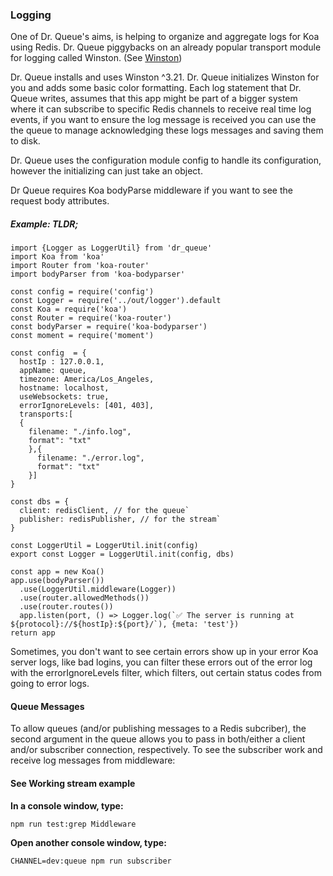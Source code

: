 ### Logging

One of Dr. Queue's aims, is helping to organize and aggregate logs for Koa using Redis. Dr. Queue piggybacks on an already popular transport module for logging called Winston. (See [Winston](https://www.npmjs.com/package/winston))

Dr. Queue installs and uses Winston ^3.21. Dr. Queue initializes Winston for you and adds some basic color formatting. Each log statement that Dr. Queue writes, assumes that this app might be part of a bigger system where it can subscribe to specific Redis channels to receive real time log events, if you want to ensure the log message is received you can use the the queue to manage acknowledging these logs messages and saving them to disk.

Dr. Queue uses the configuration module config to handle its configuration, however the initializing can just take an object.

Dr Queue requires Koa bodyParse middleware if you want to see the request body attributes.


##### Example: TLDR;

```
import {Logger as LoggerUtil} from 'dr_queue'
import Koa from 'koa'
import Router from 'koa-router'
import bodyParser from 'koa-bodyparser'

const config = require('config')
const Logger = require('../out/logger').default
const Koa = require('koa')
const Router = require('koa-router')
const bodyParser = require('koa-bodyparser')
const moment = require('moment')

const config  = {
  hostIp : 127.0.0.1,
  appName: queue,
  timezone: America/Los_Angeles,
  hostname: localhost,
  useWebsockets: true,
  errorIgnoreLevels: [401, 403],
  transports:[
  {
    filename: "./info.log",
    format": "txt"
    },{
      filename: "./error.log",
      format": "txt"
    }]
}

const dbs = {
  client: redisClient, // for the queue`
  publisher: redisPublisher, // for the stream`
}

const LoggerUtil = LoggerUtil.init(config)
export const Logger = LoggerUtil.init(config, dbs)

const app = new Koa()
app.use(bodyParser())
  .use(LoggerUtil.middleware(Logger))
  .use(router.allowedMethods())
  .use(router.routes())
  app.listen(port, () => Logger.log(`✅ The server is running at ${protocol}://${hostIp}:${port}/`), {meta: 'test'})
return app
```

Sometimes, you don't want to see certain errors show up in your error Koa server logs, like bad logins, you can filter these errors out of the error log with the errorIgnoreLevels filter, which filters, out certain status codes from going to error logs.

#### Queue Messages
To allow queues (and/or publishing messages to a Redis subcriber), the second argument in the queue allows you to pass in both/either a client and/or subscriber connection, respectively. To see the subscriber work and receive log messages from middleware:


#### See Working stream example

<b>In a console window, type:</b>

```
npm run test:grep Middleware
```

<b>Open another console window, type:</b>

```
CHANNEL=dev:queue npm run subscriber
```

